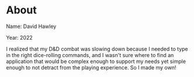 
# About

Name: David Hawley

Year: 2022

I realized that my D&D combat was slowing down because I needed to type in the right dice-rolling commands, and I wasn't sure where to find an application that would be complex enough to support my needs yet simple enough to not detract from the playing experience. So I made my own!